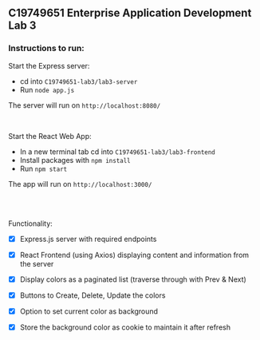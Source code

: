 ## C19749651 Enterprise Application Development Lab 3 <br />

### Instructions to run:

Start the Express server: <br />
- cd into `C19749651-lab3/lab3-server`
-  Run `node app.js`

The server will run on `http://localhost:8080/`

<br />

Start the React Web App: <br />
- In a new terminal tab cd into `C19749651-lab3/lab3-frontend`
- Install packages with `npm install`
- Run `npm start` 

The app will run on `http://localhost:3000/`

<br />
<br />

Functionality:

- [x] Express.js server with required endpoints

- [x] React Frontend (using Axios) displaying content and information from the server

- [x] Display colors as a paginated list (traverse through with Prev & Next)

- [x] Buttons to Create, Delete, Update the colors

- [x] Option to set current color as background

- [x] Store the background color as cookie to maintain it after refresh

